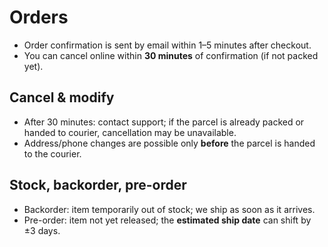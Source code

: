 # Orders
- Order confirmation is sent by email within 1–5 minutes after checkout.
- You can cancel online within **30 minutes** of confirmation (if not packed yet).

## Cancel & modify
- After 30 minutes: contact support; if the parcel is already packed or handed to courier, cancellation may be unavailable.
- Address/phone changes are possible only **before** the parcel is handed to the courier.

## Stock, backorder, pre-order
- Backorder: item temporarily out of stock; we ship as soon as it arrives.
- Pre-order: item not yet released; the **estimated ship date** can shift by ±3 days.
